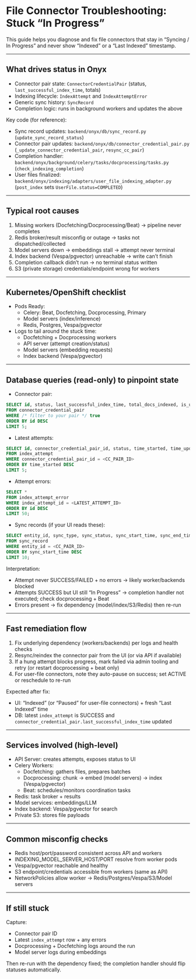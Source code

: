 # File Connector Troubleshooting: Stuck “In Progress”

This guide helps you diagnose and fix file connectors that stay in “Syncing / In Progress” and never show “Indexed” or a “Last Indexed” timestamp.

---

## What drives status in Onyx

- Connector pair state: `ConnectorCredentialPair` (status, `last_successful_index_time`, totals)
- Indexing lifecycle: `IndexAttempt` and `IndexAttemptError`
- Generic sync history: `SyncRecord`
- Completion logic: runs in background workers and updates the above

Key code (for reference):
- Sync record updates: `backend/onyx/db/sync_record.py` (`update_sync_record_status`)
- Connector pair updates: `backend/onyx/db/connector_credential_pair.py` (`_update_connector_credential_pair`, `resync_cc_pair`)
- Completion handler: `backend/onyx/background/celery/tasks/docprocessing/tasks.py` (`check_indexing_completion`)
- User files finalized: `backend/onyx/indexing/adapters/user_file_indexing_adapter.py` (`post_index` sets `UserFile.status=COMPLETED`)

---

## Typical root causes

1) Missing workers (Docfetching/Docprocessing/Beat) → pipeline never completes
2) Redis broker/result misconfig or outage → tasks not dispatched/collected
3) Model servers down → embeddings stall → attempt never terminal
4) Index backend (Vespa/pgvector) unreachable → write can’t finish
5) Completion callback didn’t run → no terminal status written
6) S3 (private storage) credentials/endpoint wrong for workers

---

## Kubernetes/OpenShift checklist

- Pods Ready:
  - Celery: Beat, Docfetching, Docprocessing, Primary
  - Model servers (index/inference)
  - Redis, Postgres, Vespa/pgvector
- Logs to tail around the stuck time:
  - Docfetching + Docprocessing workers
  - API server (attempt creation/status)
  - Model servers (embedding requests)
  - Index backend (Vespa/pgvector)

---

## Database queries (read-only) to pinpoint state

- Connector pair:
```sql
SELECT id, status, last_successful_index_time, total_docs_indexed, is_user_file
FROM connector_credential_pair
WHERE /* filter to your pair */ true
ORDER BY id DESC
LIMIT 5;
```

- Latest attempts:
```sql
SELECT id, connector_credential_pair_id, status, time_started, time_updated, search_settings_id
FROM index_attempt
WHERE connector_credential_pair_id = <CC_PAIR_ID>
ORDER BY time_started DESC
LIMIT 5;
```

- Attempt errors:
```sql
SELECT *
FROM index_attempt_error
WHERE index_attempt_id = <LATEST_ATTEMPT_ID>
ORDER BY id DESC
LIMIT 50;
```

- Sync records (if your UI reads these):
```sql
SELECT entity_id, sync_type, sync_status, sync_start_time, sync_end_time, num_docs_synced
FROM sync_record
WHERE entity_id = <CC_PAIR_ID>
ORDER BY sync_start_time DESC
LIMIT 10;
```

Interpretation:
- Attempt never SUCCESS/FAILED + no errors → likely worker/backends blocked
- Attempts SUCCESS but UI still “In Progress” → completion handler not executed; check docprocessing + Beat
- Errors present → fix dependency (model/index/S3/Redis) then re-run

---

## Fast remediation flow

1) Fix underlying dependency (workers/backends) per logs and health checks
2) Resync/reindex the connector pair from the UI (or via API if available)
3) If a hung attempt blocks progress, mark failed via admin tooling and retry (or restart docprocessing + beat only)
4) For user-file connectors, note they auto-pause on success; set ACTIVE or reschedule to re-run

Expected after fix:
- UI: “Indexed” (or “Paused” for user-file connectors) + fresh “Last Indexed” time
- DB: latest `index_attempt` is SUCCESS and `connector_credential_pair.last_successful_index_time` updated

---

## Services involved (high-level)

- API Server: creates attempts, exposes status to UI
- Celery Workers:
  - Docfetching: gathers files, prepares batches
  - Docprocessing: chunk → embed (model servers) → index (Vespa/pgvector)
  - Beat: schedules/monitors coordination tasks
- Redis: task broker + results
- Model services: embeddings/LLM
- Index backend: Vespa/pgvector for search
- Private S3: stores file payloads

---

## Common misconfig checks

- Redis host/port/password consistent across API and workers
- INDEXING_MODEL_SERVER_HOST/PORT resolve from worker pods
- Vespa/pgvector reachable and healthy
- S3 endpoint/credentials accessible from workers (same as API)
- NetworkPolicies allow worker → Redis/Postgres/Vespa/S3/Model servers

---

## If still stuck

Capture:
- Connector pair ID
- Latest `index_attempt` row + any errors
- Docprocessing + Docfetching logs around the run
- Model server logs during embeddings

Then re-run with the dependency fixed; the completion handler should flip statuses automatically.
